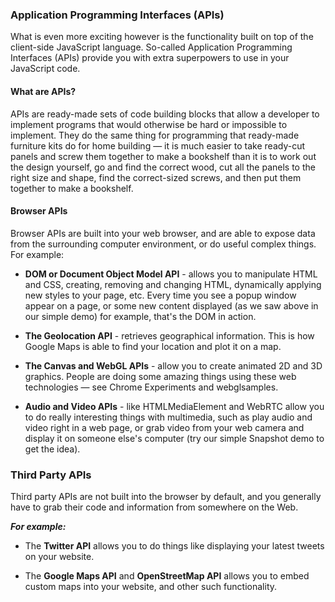 ### Application Programming Interfaces (APIs)

What is even more exciting however is the functionality built on top of the client-side JavaScript language. So-called Application Programming Interfaces (APIs) provide you with extra superpowers to use in your JavaScript code.  

#### What are APIs?

APIs are ready-made sets of code building blocks that allow a developer to implement programs that would otherwise be hard or impossible to implement. They do the same thing for programming that ready-made furniture kits do for home building — it is much easier to take ready-cut panels and screw them together to make a bookshelf than it is to work out the design yourself, go and find the correct wood, cut all the panels to the right size and shape, find the correct-sized screws, and then put them together to make a bookshelf.

#### Browser APIs

Browser APIs are built into your web browser, and are able to expose data from the surrounding computer environment, or do useful complex things. For example:

* **DOM or Document Object Model API** - allows you to manipulate HTML and CSS, creating, removing and changing HTML, dynamically applying new styles to your page, etc. Every time you see a popup window appear on a page, or some new content displayed (as we saw above in our simple demo) for example, that's the DOM in action.

* **The Geolocation API** - retrieves geographical information. This is how Google Maps is able to find your location and plot it on a map.

* **The Canvas and WebGL APIs** - allow you to create animated 2D and 3D graphics. People are doing some amazing things using these web technologies — see Chrome Experiments and webglsamples.

* **Audio and Video APIs** - like HTMLMediaElement and WebRTC allow you to do really interesting things with multimedia, such as play audio and video right in a web page, or grab video from your web camera and display it on someone else's computer (try our simple Snapshot demo to get the idea).

### Third Party APIs

Third party APIs are not built into the browser by default, and you generally have to grab their code and information from somewhere on the Web.

***For example:***

* The **Twitter API** allows you to do things like displaying your latest tweets on your website.

* The **Google Maps API** and **OpenStreetMap API** allows you to embed custom maps into your website, and other such functionality.  


